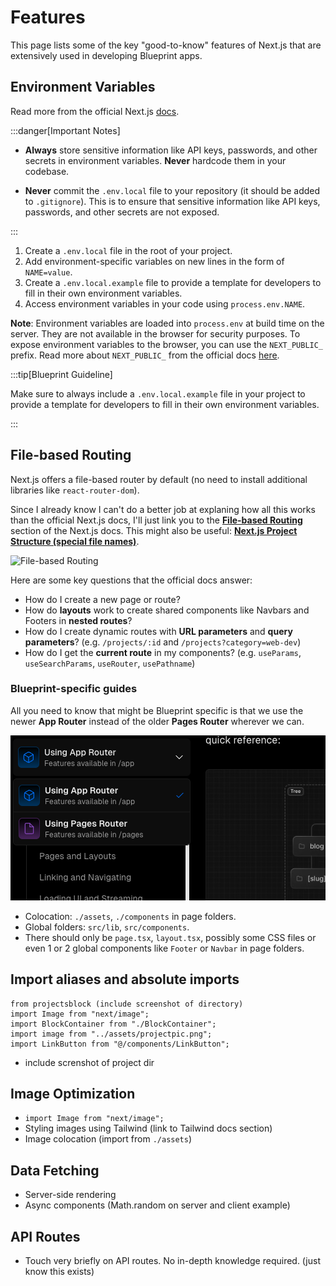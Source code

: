 # Features

This page lists some of the key "good-to-know" features of Next.js that are extensively used in developing Blueprint apps.

## Environment Variables

Read more from the official Next.js [docs](https://nextjs.org/docs/app/building-your-application/configuring/environment-variables).

:::danger[Important Notes]

- **Always** store sensitive information like API keys, passwords, and other secrets in environment variables. **Never** hardcode them in your codebase.

- **Never** commit the `.env.local` file to your repository (it should be added to `.gitignore`). This is to ensure that sensitive information like API keys, passwords, and other secrets are not exposed.

:::

1. Create a `.env.local` file in the root of your project.
2. Add environment-specific variables on new lines in the form of `NAME=value`.
3. Create a `.env.local.example` file to provide a template for developers to fill in their own environment variables.
4. Access environment variables in your code using `process.env.NAME`.

**Note**: Environment variables are loaded into `process.env` at build time on the server. They are not available in the browser for security purposes. To expose environment variables to the browser, you can use the `NEXT_PUBLIC_` prefix. Read more about `NEXT_PUBLIC_` from the official docs [here](https://nextjs.org/docs/app/building-your-application/configuring/environment-variables#bundling-environment-variables-for-the-browser).

:::tip[Blueprint Guideline]

Make sure to always include a `.env.local.example` file in your project to provide a template for developers to fill in their own environment variables.

:::

## File-based Routing

Next.js offers a file-based router by default (no need to install additional libraries like `react-router-dom`).

Since I already know I can't do a better job at explaning how all this works than the official Next.js docs, I'll just link you to the [**File-based Routing**](https://nextjs.org/docs/app/building-your-application/routing) section of the Next.js docs. This might also be useful: [**Next.js Project Structure (special file names)**](https://nextjs.org/docs/getting-started/project-structure).

![File-based Routing](https://nextjs.org/_next/image?url=%2Fdocs%2Fdark%2Froute-segments-to-path-segments.png&w=1920&q=75)

Here are some key questions that the official docs answer:

- How do I create a new page or route?
- How do **layouts** work to create shared components like Navbars and Footers in **nested routes**?
- How do I create dynamic routes with **URL parameters** and **query parameters**? (e.g. `/projects/:id` and `/projects?category=web-dev`)
- How do I get the **current route** in my components? (e.g. `useParams`, `useSearchParams`, `useRouter`, `usePathname`)

### Blueprint-specific guides

All you need to know that might be Blueprint specific is that we use the newer **App Router** instead of the older **Pages Router** wherever we can.

![App Router vs Pages Router](./img/routers.png)

- Colocation: `./assets`, `./components` in page folders.
- Global folders: `src/lib`, `src/components`.
- There should only be `page.tsx`, `layout.tsx`, possibly some CSS files or even 1 or 2 global components like `Footer` or `Navbar` in page folders.

## Import aliases and absolute imports

```
from projectsblock (include screenshot of directory)
import Image from "next/image";
import BlockContainer from "./BlockContainer";
import image from "../assets/projectpic.png";
import LinkButton from "@/components/LinkButton";
```

- include screnshot of project dir

## Image Optimization

- `import Image from "next/image";`
- Styling images using Tailwind (link to Tailwind docs section)
- Image colocation (import from `./assets`)

## Data Fetching

- Server-side rendering
- Async components (Math.random on server and client example)

## API Routes

- Touch very briefly on API routes. No in-depth knowledge required. (just know this exists)
